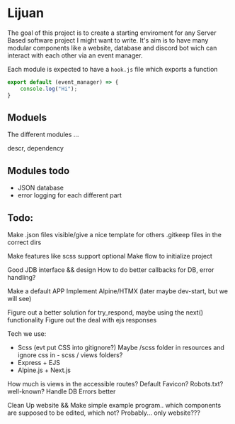 # Lijuan

The goal of this project is to create a starting enviroment for any Server Based software project I might want to write. 
It's aim is to have many modular components like a website, database and discord bot wich can interact with each other via an event manager.

Each module is expected to have a `hook.js` file which exports a function

```js
export default (event_manager) => {
    console.log("Hi");
}
```

## Moduels
The different modules ...

descr, dependency

## Modules todo
- JSON database
- error logging for each different part

## Todo:
Make .json files visible/give a nice template for others
.gitkeep files in the correct dirs

Make features like scss support optional
Make flow to initialize project

Good JDB interface && design
How to do better callbacks for DB, error handling?

Make a default APP
Implement Alpine/HTMX
(later maybe dev-start, but we will see)

Figure out a better solution for try_respond, maybe using the next() functionality
Figure out the deal with ejs responses

Tech we use:

- Scss (evt put CSS into gitignore?) Maybe /scss folder in resources and ignore css in - scss / views folders?
- Express + EJS
- Alpine.js + Next.js

How much is views in the accessible routes?
Default Favicon? Robots.txt? well-known?
Handle DB Errors better

Clean Up website && Make simple example program.. which components are supposed to be edited, which not?
Probably... only website???

